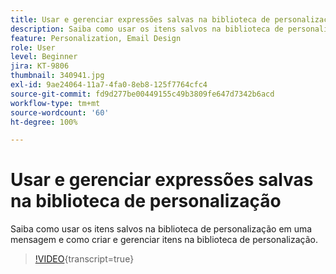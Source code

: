 ```yaml
---
title: Usar e gerenciar expressões salvas na biblioteca de personalização
description: Saiba como usar os itens salvos na biblioteca de personalização em uma mensagem e como criar e gerenciar itens na biblioteca de personalização.
feature: Personalization, Email Design
role: User
level: Beginner
jira: KT-9806
thumbnail: 340941.jpg
exl-id: 9ae24064-11a7-4fa0-8eb8-125f7764cfc4
source-git-commit: fd9d277be00449155c49b3809fe647d7342b6acd
workflow-type: tm+mt
source-wordcount: '60'
ht-degree: 100%

---
```


# Usar e gerenciar expressões salvas na biblioteca de personalização

Saiba como usar os itens salvos na biblioteca de personalização em uma mensagem e como criar e gerenciar itens na biblioteca de personalização.

>[!VIDEO](https://video.tv.adobe.com/v/340941?quality=12&learn=on){transcript=true}
